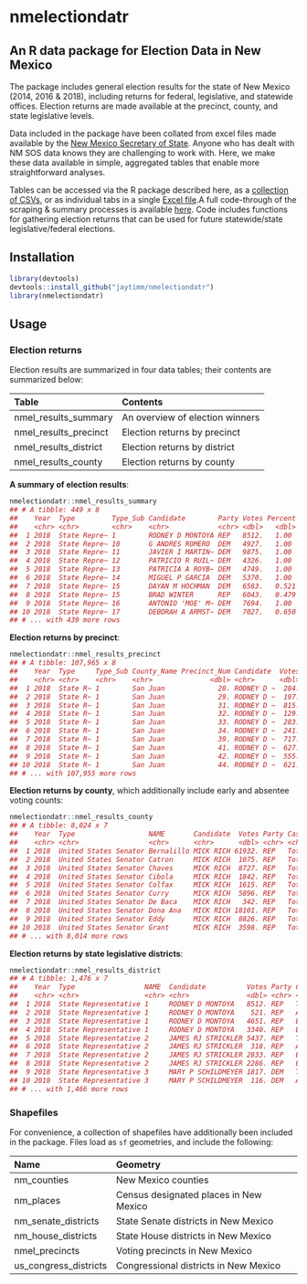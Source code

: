 nmelectiondatr
==============

An R data package for Election Data in New Mexico
-------------------------------------------------

The package includes general election results for the state of New Mexico (2014, 2016 & 2018), including returns for federal, legislative, and statewide offices. Election returns are made available at the precinct, county, and state legislative levels.

Data included in the package have been collated from excel files made available by the [New Mexico Secretary of State](http://www.sos.state.nm.us/Elections_Data/Past_Election_Results.aspx). Anyone who has dealt with NM SOS data knows they are challenging to work with. Here, we make these data available in simple, aggregated tables that enable more straightforward analyses.

Tables can be accessed via the R package described here, as a [collection of CSVs](https://github.com/jaytimm/nmelectiondatr/tree/master/nmelection_tables/CSVs), or as individual tabs in a single [Excel file](https://github.com/jaytimm/nmelectiondatr/tree/master/nmelection_tables/excel).A full code-through of the scraping & summary processes is available [here](https://github.com/jaytimm/nmelectiondatr/blob/master/data-raw/scrape_nmelect_data.Rmd). Code includes functions for gathering election returns that can be used for future statewide/state legislative/federal elections.

Installation
------------

``` r
library(devtools)
devtools::install_github("jaytimm/nmelectiondatr")
library(nmelectiondatr)
```

Usage
-----

### Election returns

Election results are summarized in four data tables; their contents are summarized below:

| Table                   | Contents                        |
|:------------------------|:--------------------------------|
| nmel\_results\_summary  | An overview of election winners |
| nmel\_results\_precinct | Election returns by precinct    |
| nmel\_results\_district | Election returns by district    |
| nmel\_results\_county   | Election returns by county      |

**A summary of election results**:

``` r
nmelectiondatr::nmel_results_summary
## # A tibble: 449 x 8
##    Year  Type         Type_Sub Candidate        Party Votes Percent Winner
##    <chr> <chr>        <chr>    <chr>            <chr> <dbl>   <dbl> <chr> 
##  1 2018  State Repre~ 1        RODNEY D MONTOYA REP   8512.   1.00  Winner
##  2 2018  State Repre~ 10       G ANDRES ROMERO  DEM   4927.   1.00  Winner
##  3 2018  State Repre~ 11       JAVIER I MARTIN~ DEM   9875.   1.00  Winner
##  4 2018  State Repre~ 12       PATRICIO R RUIL~ DEM   4326.   1.00  Winner
##  5 2018  State Repre~ 13       PATRICIA A ROYB~ DEM   4749.   1.00  Winner
##  6 2018  State Repre~ 14       MIGUEL P GARCIA  DEM   5370.   1.00  Winner
##  7 2018  State Repre~ 15       DAYAN M HOCHMAN  DEM   6583.   0.521 Winner
##  8 2018  State Repre~ 15       BRAD WINTER      REP   6043.   0.479 ""    
##  9 2018  State Repre~ 16       ANTONIO 'MOE' M~ DEM   7694.   1.00  Winner
## 10 2018  State Repre~ 17       DEBORAH A ARMST~ DEM   7027.   0.650 Winner
## # ... with 439 more rows
```

**Election returns by precinct**:

``` r
nmelectiondatr::nmel_results_precinct
## # A tibble: 107,965 x 8
##    Year  Type     Type_Sub County_Name Precinct_Num Candidate  Votes Party
##    <chr> <chr>    <chr>    <chr>              <dbl> <chr>      <dbl> <chr>
##  1 2018  State R~ 1        San Juan             28. RODNEY D ~  284. REP  
##  2 2018  State R~ 1        San Juan             29. RODNEY D ~  197. REP  
##  3 2018  State R~ 1        San Juan             31. RODNEY D ~  815. REP  
##  4 2018  State R~ 1        San Juan             32. RODNEY D ~  129. REP  
##  5 2018  State R~ 1        San Juan             33. RODNEY D ~  283. REP  
##  6 2018  State R~ 1        San Juan             34. RODNEY D ~  241. REP  
##  7 2018  State R~ 1        San Juan             39. RODNEY D ~  717. REP  
##  8 2018  State R~ 1        San Juan             41. RODNEY D ~  627. REP  
##  9 2018  State R~ 1        San Juan             42. RODNEY D ~  555. REP  
## 10 2018  State R~ 1        San Juan             44. RODNEY D ~  621. REP  
## # ... with 107,955 more rows
```

**Election returns by county**, which additionally include early and absentee voting counts:

``` r
nmelectiondatr::nmel_results_county
## # A tibble: 8,024 x 7
##    Year  Type                  NAME       Candidate  Votes Party Cast 
##    <chr> <chr>                 <chr>      <chr>      <dbl> <chr> <chr>
##  1 2018  United States Senator Bernalillo MICK RICH 61932. REP   Total
##  2 2018  United States Senator Catron     MICK RICH  1075. REP   Total
##  3 2018  United States Senator Chaves     MICK RICH  8727. REP   Total
##  4 2018  United States Senator Cibola     MICK RICH  1842. REP   Total
##  5 2018  United States Senator Colfax     MICK RICH  1615. REP   Total
##  6 2018  United States Senator Curry      MICK RICH  5896. REP   Total
##  7 2018  United States Senator De Baca    MICK RICH   342. REP   Total
##  8 2018  United States Senator Dona Ana   MICK RICH 18101. REP   Total
##  9 2018  United States Senator Eddy       MICK RICH  8826. REP   Total
## 10 2018  United States Senator Grant      MICK RICH  3598. REP   Total
## # ... with 8,014 more rows
```

**Election returns by state legislative districts**:

``` r
nmelectiondatr::nmel_results_district
## # A tibble: 1,476 x 7
##    Year  Type                 NAME  Candidate          Votes Party Cast   
##    <chr> <chr>                <chr> <chr>              <dbl> <chr> <chr>  
##  1 2018  State Representative 1     RODNEY D MONTOYA   8512. REP   Total  
##  2 2018  State Representative 1     RODNEY D MONTOYA    521. REP   Absent~
##  3 2018  State Representative 1     RODNEY D MONTOYA   4651. REP   Early  
##  4 2018  State Representative 1     RODNEY D MONTOYA   3340. REP   Electi~
##  5 2018  State Representative 2     JAMES RJ STRICKLER 5437. REP   Total  
##  6 2018  State Representative 2     JAMES RJ STRICKLER  318. REP   Absent~
##  7 2018  State Representative 2     JAMES RJ STRICKLER 2833. REP   Early  
##  8 2018  State Representative 2     JAMES RJ STRICKLER 2286. REP   Electi~
##  9 2018  State Representative 3     MARY P SCHILDMEYER 1817. DEM   Total  
## 10 2018  State Representative 3     MARY P SCHILDMEYER  116. DEM   Absent~
## # ... with 1,466 more rows
```

### Shapefiles

For convenience, a collection of shapefiles have additionally been included in the package. Files load as `sf` geometries, and include the following:

| Name                    | Geometry                               |
|:------------------------|:---------------------------------------|
| nm\_counties            | New Mexico counties                    |
| nm\_places              | Census designated places in New Mexico |
| nm\_senate\_districts   | State Senate districts in New Mexico   |
| nm\_house\_districts    | State House districts in New Mexico    |
| nmel\_precincts         | Voting precincts in New Mexico         |
| us\_congress\_districts | Congressional districts in New Mexico  |
